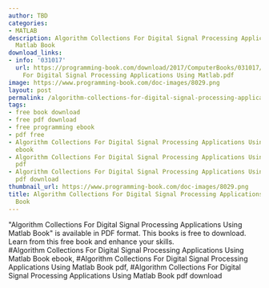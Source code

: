 ```yaml
---
author: TBD
categories:
- MATLAB
description: Algorithm Collections For Digital Signal Processing Applications Using
  Matlab Book
download_links:
- info: '031017'
  url: https://programming-book.com/download/2017/ComputerBooks/031017/Algorithm Collections
    For Digital Signal Processing Applications Using Matlab.pdf
image: https://www.programming-book.com/doc-images/8029.png
layout: post
permalink: /algorithm-collections-for-digital-signal-processing-applications-using-matlab-bo.html
tags:
- free book download
- free pdf download
- free programming ebook
- pdf free
- Algorithm Collections For Digital Signal Processing Applications Using Matlab Book
  ebook
- Algorithm Collections For Digital Signal Processing Applications Using Matlab Book
  pdf
- Algorithm Collections For Digital Signal Processing Applications Using Matlab Book
  pdf download
thumbnail_url: https://www.programming-book.com/doc-images/8029.png
title: Algorithm Collections For Digital Signal Processing Applications Using Matlab
  Book
---
```


 
<div class="item-desc text-justify">
  "Algorithm Collections For Digital Signal Processing Applications Using Matlab Book" is available in PDF format. This books is free to download. Learn from this free book and enhance your skills.
  <br>
  #Algorithm Collections For Digital Signal Processing Applications Using Matlab Book ebook, #Algorithm Collections For Digital Signal Processing Applications Using Matlab Book pdf, #Algorithm Collections For Digital Signal Processing Applications Using Matlab Book pdf download
</div>